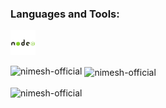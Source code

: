 <h3 align="left">Languages and Tools:</h3>
<p align="left"> <a href="https://nodejs.org" target="_blank" rel="noreferrer"> <img src="https://raw.githubusercontent.com/devicons/devicon/master/icons/nodejs/nodejs-original-wordmark.svg" alt="nodejs" width="40" height="40"/> </a> </p>

<p><img align="left" src="https://github-readme-stats.vercel.app/api/top-langs?username=PRAVEEN&show_icons=true&locale=en&layout=compact" alt="nimesh-official" /></p>

<p>&nbsp;<img align="center" src="https://github-readme-stats.vercel.app/api?username=nimesh-official&show_icons=true&locale=en" alt="nimesh-official" /></p>

<p><img align="center" src="https://github-readme-streak-stats.herokuapp.com/?user=nimesh-official&" alt="nimesh-official" /></p>
